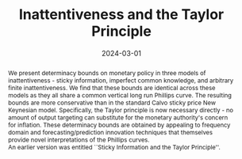 ---
title: Inattentiveness and the Taylor Principle
authors:
- admin
- Mary Tzaawa-Krenzler
date: '2024-03-01'
publishDate: '2024-03-01'
publication_types:
- article
publication: ""
doi: ''
abstract: We present determinacy bounds on monetary policy in three models of inattentiveness - sticky information, imperfect common knowledge, and arbitrary finite  inattentiveness. We find that these bounds are identical across these models as they all share a common vertical long run Phillips curve. The resulting bounds are more conservative than in the standard Calvo sticky price New Keynesian model. Specifically, the Taylor principle is now necessary directly - no amount of output targeting can substitute for the monetary authority's concern for inflation. These determinacy bounds are obtained by appealing to frequency domain and forecasting/prediction innovation techniques that themselves provide novel interpretations of the Phillips curves. <br>An earlier version was entitled ``Sticky Information and the Taylor Principle''.
tags:
- Determinacy
- Taylor Rule
- Sticky Information
- Imperfect Common Knowledge
- Inattentiveness
- Frequency Domain
- z Transform
- Natural Rate Hypothesis

# Display this page in the Featured widget?
featured: true

links:
- name: IMFS Working Paper Series (earlier)
  url: https://www.imfs-frankfurt.de/forschung/imfs-working-papers/details.html?tx_mmpublications_publicationsdetail%5Bcontroller%5D=Publication&tx_mmpublications_publicationsdetail%5Bpublication%5D=449&cHash=088bc7bab3b7c61bdb014afe2f3be6e9
url_pdf: https://hessenbox-a10.rz.uni-frankfurt.de/getlink/fiGwfAA5bEKM1vcizn1aNF/inattention_determinacy.pdf
url_code: 'https://github.com/HugoBlox/hugo-blox-builder'
url_dataset: '#'
url_poster: '#'
url_project: ''
url_slides: ''
url_source: '#'
url_video: '#'

---